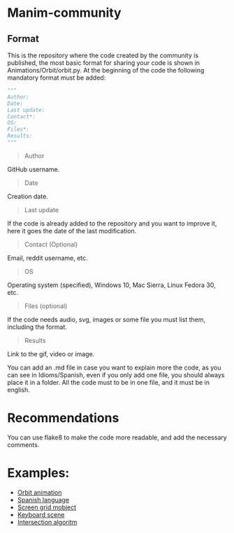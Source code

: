 # Manim-community
## Format

This is the repository where the code created by the community is published, the most basic format for sharing your code is shown in Animations/Orbit/orbit.py. At the beginning of the code the following mandatory format must be added:

```python
"""
Author:         
Date:           
Last update:    
Contact*:       
OS:             
Files*:         
Results:        
"""
```

> Author

GitHub username.

> Date

Creation date.

> Last update

If the code is already added to the repository and you want to improve it, here it goes the date of the last modification.

> Contact (Optional)

Email, reddit username, etc.

> OS

Operating system (specified), Windows 10, Mac Sierra, Linux Fedora 30, etc.

> Files (optional)

If the code needs audio, svg, images or some file you must list them, including the format.

> Results

Link to the gif, video or image.

You can add an .md file in case you want to explain more the code, as you can see in Idioms/Spanish, even if you only add one file, you should always place it in a folder.
All the code must to be in one file, and it must be in english.

# Recommendations

You can use flake8 to make the code more readable, and add the necessary comments.

# Examples:

* [Orbit animation](https://github.com/Elteoremadebeethoven/Manim-community/blob/master/Animations/Orbit/orbit.py)
* [Spanish language](https://github.com/Elteoremadebeethoven/Manim-community/tree/master/Idioms/Spanish)
* [Screen grid mobject](https://github.com/Elteoremadebeethoven/Manim-community/blob/master/Mobjects/ScreenGrid)
* [Keyboard scene](https://github.com/Elteoremadebeethoven/Manim-community/blob/master/Scenes/Keyboard/)
* [Intersection algoritm](https://github.com/Elteoremadebeethoven/Manim-community/blob/master/Tools/Intersection/)
